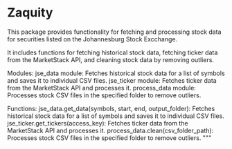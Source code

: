 # Zaquity
This package provides functionality for fetching and processing stock data for securities listed on the Johannesburg Stock Excchange.

It includes functions for fetching historical stock data, fetching ticker data from the MarketStack API, and cleaning stock data by removing outliers.

Modules:
    jse_data module: Fetches historical stock data for a list of symbols and saves it to individual CSV files.
    jse_ticker module: Fetches ticker data from the MarketStack API and processes it.
    process_data module: Processes stock CSV files in the specified folder to remove outliers.

Functions:
    jse_data.get_data(symbols, start, end, output_folder): Fetches historical stock data for a list of symbols and saves it to individual CSV files.
    jse_ticker.get_tickers(access_key): Fetches ticker data from the MarketStack API and processes it.
    process_data.clean(csv_folder_path): Processes stock CSV files in the specified folder to remove outliers.
"""

